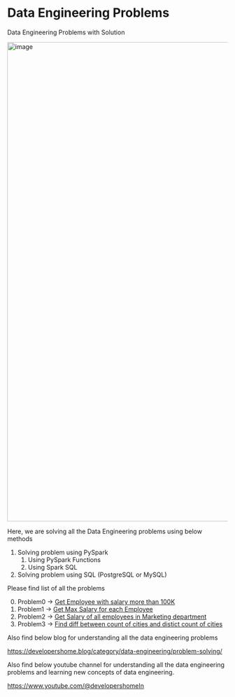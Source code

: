 # Data Engineering Problems
Data Engineering Problems with Solution

<img width="1096" alt="image" src="https://user-images.githubusercontent.com/118063572/216761681-71ade161-a7a5-42c7-9c61-037a0d65c247.png">

Here, we are solving all the Data Engineering problems using below methods
1. Solving problem using PySpark
    1. Using PySpark Functions 
    2. Using Spark SQL 
2. Solving problem using SQL (PostgreSQL or MySQL)

Please find list of all the problems 

0. Problem0 -> [Get Employee with salary more than 100K](Problem%200/README.md)
1. Problem1 -> [Get Max Salary for each Employee](Problem%201/README.md)
2. Problem2 -> [Get Salary of all employees in Marketing department](Problem%202/README.md)
3. Problem3 -> [Find diff between count of cities  and distict count of cities](Problem%203/README.md)


Also find below blog for understanding all the data engineering problems 

https://developershome.blog/category/data-engineering/problem-solving/

Also find below youtube channel for understanding all the data engineering problems and learning new concepts of data engineering.

https://www.youtube.com/@developershomeIn
